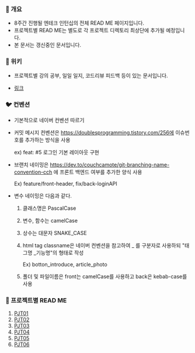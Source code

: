 
### 🐯 개요

- 8주간 진행될 엔테크 인턴십의 전체 READ ME 페이지입니다.
- 프로젝트별 READ ME는 별도로 각 프로젝트 디렉토리 최상단에 추가될 예정입니다.
- 본 문서는 갱신중인 문서입니다.



### 🐼 위키

- 프로젝트별 강의 공부, 일일 일지, 코드리뷰 피드백 등이 있는 문서입니다.

- [링크](https://gitlab.edwith.org/nts-2020-2nd-team3/cho_hyun_wook/wikis/home)



### 🐦 컨벤션

- 기본적으로 네이버 컨벤션 따르기

- 커밋 메시지 컨벤션은 https://doublesprogramming.tistory.com/256에 이슈번호를 추가하는 방식을 사용

  ex) feat: #5 로그인 기본 레이아웃 구현

- 브랜치 네이밍은 https://dev.to/couchcamote/git-branching-name-convention-cch 에 프론트 백엔드 여부를 추가한 양식 사용

  Ex) feature/front-header, fix/back-loginAPI

- 변수 네이밍은 다음과 같다.

  1. 클래스명은 PascalCase

  2. 변수, 함수는 camelCase

  3. 상수는 대문자 SNAKE_CASE

  4. html tag classname은 네이버 컨벤션을 참고하여 _ 를 구분자로 사용하되 "태그명 _기능명"의 형태로 작성

     Ex) botton_introduce, article_photo

  5. 폴더 및 파일이름은 front는 camelCase를 사용하고 back은 kebab-case를 사용



### 🐶 프로젝트별 READ ME

1. [PJT01](https://gitlab.edwith.org/nts-2020-2nd-team3/cho_hyun_wook/blob/PJT1_dev/PJT_01/PJT01_README.md)
2. [PJT02](https://gitlab.edwith.org/nts-2020-2nd-team3/cho_hyun_wook/blob/PJT2_dev/PJT_02/PJT02_README.md)
3. [PJT03](https://gitlab.edwith.org/nts-2020-2nd-team3/cho_hyun_wook/blob/master/PJT_Reservation/PJT03_README.md)
4. [PJT04](https://gitlab.edwith.org/nts-2020-2nd-team3/cho_hyun_wook/blob/master/PJT_Reservation/PJT04_README.md)
5. [PJT05](https://gitlab.edwith.org/nts-2020-2nd-team3/cho_hyun_wook/blob/master/PJT_Reservation/PJT05_README.md)
6. [PJT06](https://gitlab.edwith.org/nts-2020-2nd-team3/cho_hyun_wook/blob/master/PJT_Reservation/PJT06_README.md)

